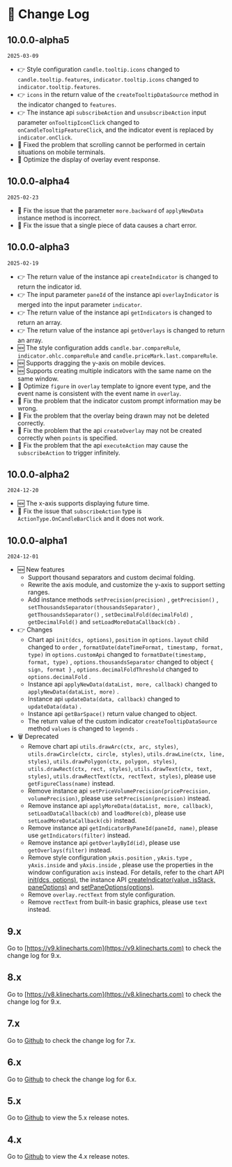 # 📠 Change Log

## 10.0.0-alpha5
`2025-03-09`
+ 👉 Style configuration `candle.tooltip.icons` changed to `candle.tooltip.features`, `indicator.tooltip.icons` changed to `indicator.tooltip.features`.
+ 👉 `icons` in the return value of the `createTooltipDataSource` method in the indicator changed to `features`.
+ 👉 The instance api `subscribeAction` and `unsubscribeAction` input parameter `onTooltipIconClick` changed to `onCandleTooltipFeatureClick`, and the indicator event is replaced by `indicator.onClick`.
+ 🐞 Fixed the problem that scrolling cannot be performed in certain situations on mobile terminals.
+ 💄 Optimize the display of overlay event response.

## 10.0.0-alpha4
`2025-02-23`
+ 🐞 Fix the issue that the parameter `more.backward` of `applyNewData` instance method is incorrect.
+ 🐞 Fix the issue that a single piece of data causes a chart error.

## 10.0.0-alpha3
`2025-02-19`
+ 👉 The return value of the instance api `createIndicator` is changed to return the indicator id.
+ 👉 The input parameter `paneId` of the instance api `overlayIndicator` is merged into the input parameter `indicator`.
+ 👉 The return value of the instance api `getIndicators` is changed to return an array.
+ 👉 The return value of the instance api `getOverlays` is changed to return an array.
+ 🆕 The style configuration adds `candle.bar.compareRule`, `indicator.ohlc.compareRule` and `candle.priceMark.last.compareRule`.
+ 🆕 Supports dragging the y-axis on mobile devices.
+ 🆕 Supports creating multiple indicators with the same name on the same window.
+ 💄 Optimize `figure` in `overlay` template to ignore event type, and the event name is consistent with the event name in `overlay`.
+ 🐞 Fix the problem that the indicator custom prompt information may be wrong.
+ 🐞 Fix the problem that the overlay being drawn may not be deleted correctly.
+ 🐞 Fix the problem that the api `createOverlay` may not be created correctly when `points` is specified.
+ 🐞 Fix the problem that the api `executeAction` may cause the `subscribeAction` to trigger infinitely.

## 10.0.0-alpha2
`2024-12-20`
+ 🆕 The x-axis supports displaying future time.
+ 🐞 Fix the issue that `subscribeAction` type is `ActionType.OnCandleBarClick` and it does not work.

## 10.0.0-alpha1
`2024-12-01`
+ 🆕 New features
  + Support thousand separators and custom decimal folding.
  + Rewrite the axis module, and customize the y-axis to support setting ranges.
  + Add instance methods `setPrecision(precision)` , `getPrecision()` , `setThousandsSeparator(thousandsSeparator)` , `getThousandsSeparator()` , `setDecimalFold(decimalFold)` , `getDecimalFold()` and `setLoadMoreDataCallback(cb)` .
+ 👉 Changes
  + Chart api `init(dcs, options)`, `position` in `options.layout` child changed to `order` , `formatDate(dateTimeFormat, timestamp, format, type)` in `options.customApi` changed to `formatDate(timestamp, format, type)` , `options.thousandsSeparator` changed to object `{ sign, format }` , `options.decimalFoldThreshold` changed to `options.decimalFold` .
  + Instance api `applyNewData(dataList, more, callback)` changed to `applyNewData(dataList, more)` .
  + Instance api `updateData(data, callback)` changed to `updateData(data)` .
  + Instance api `getBarSpace()` return value changed to object.
  + The return value of the custom indicator `createTooltipDataSource` method `values` is changed to `legends` .
+ 🗑 Deprecated
  + Remove chart api `utils.drawArc(ctx, arc, styles)`, `utils.drawCircle(ctx, circle, styles)`, `utils.drawLine(ctx, line, styles)`, `utils.drawPolygon(ctx, polygon, styles)`, `utils.drawRect(ctx, rect, styles)`, `utils.drawText(ctx, text, styles)`, `utils.drawRectText(ctx, rectText, styles)`, please use `getFigureClass(name)` instead.
  + Remove instance api `setPriceVolumePrecision(pricePrecision, volumePrecision)`, please use `setPrecision(precision)` instead.
  + Remove instance api `applyMoreData(dataList, more, callback)`, `setLoadDataCallback(cb)` and `loadMore(cb)`, please use `setLoadMoreDataCallback(cb)` instead.
  + Remove instance api `getIndicatorByPaneId(paneId, name)`, please use `getIndicators(filter)` instead.
  + Remove instance api `getOverlayById(id)`, please use `getOverlays(filter)` instead.
  + Remove style configuration `yAxis.position` , `yAxis.type` , `yAxis.inside` and `yAxis.inside` , please use the properties in the window configuration `axis` instead. For details, refer to the chart API [init(dcs, options)](/api/chart/init#parameters), the instance API [createIndicator(value, isStack, paneOptions)](/api/instance/createIndicator#parameters) and [setPaneOptions(options)](/api/instance/setPaneOptions#parameters).
  + Remove `overlay.rectText` from style configuration.
  + Remove `rectText` from built-in basic graphics, please use `text` instead.

## 9.x

Go to [https://v9.klinecharts.com](https://v9.klinecharts.com) to check the change log for 9.x.

## 8.x

Go to [https://v8.klinecharts.com](https://v8.klinecharts.com) to check the change log for 9.x.

## 7.x

Go to [Github](https://github.com/liihuu/KLineChart/blob/v7.5.0/docs/en/changelog.md) to check the change log for 7.x.

## 6.x

Go to [Github](https://github.com/liihuu/KLineChart/blob/v6.1.0/docs/en/CHANGELOG.md) to check the change log for 6.x.

## 5.x

Go to [Github](https://github.com/liihuu/KLineChart/releases/tag/v5.0.0) to view the 5.x release notes.

## 4.x

Go to [Github](https://github.com/liihuu/KLineChart/releases/tag/v4.0.0) to view the 4.x release notes.
